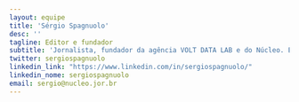 ```yaml
---
layout: equipe
title: 'Sérgio Spagnuolo'
desc: ''
tagline: Editor e fundador
subtitle: 'Jornalista, fundador da agência VOLT DATA LAB e do Núcleo. É também atual Knight Fellow do International Center for Journalists (ICFJ), programa sob o qual desenvolve a ferramenta de descoberta científica Science Pulse. Foi repórter na Reuters e colaborou para diversos veículos nacionais e internacionais. Atua, também, como diretor da Associação Brasileira de Jornalismo Investigativo (Abraji) desde 2018. Tem mestrado em Relações Internacionais pela PUC-SP e pós-graduação em empreendedorismo pela City University of New York.'
twitter: sergiospagnuolo
linkedin_link: "https://www.linkedin.com/in/sergiospagnuolo/"
linkedin_nome: sergiospagnuolo
email: sergio@nucleo.jor.br
---
```

